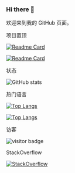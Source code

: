 ### Hi there 👋

<!--
**BIBANGYE/BIBANGYE** is a ✨ _special_ ✨ repository because its `README.md` (this file) appears on your GitHub profile.

Here are some ideas to get you started:

- 🔭 I’m currently working on ...
- 🌱 I’m currently learning ...
- 👯 I’m looking to collaborate on ...
- 🤔 I’m looking for help with ...
- 💬 Ask me about ...
- 📫 How to reach me: ...
- 😄 Pronouns: ...
- ⚡ Fun fact: ...
-->
欢迎来到我的 GitHub 页面。

项目置顶

[![Readme Card](https://github-readme-stats.vercel.app/api/pin/?username=BIBANGYE&repo=github-readme-stats)](https://github.com/BIBANGYE/WEBUSB)


[![Readme Card](https://github-readme-stats.vercel.app/api/pin/?username=BIBANGYE&repo=github-readme-stats)](https://github.com/BIBANGYE/Git-Manual)

状态

![GitHub stats](https://github-readme-stats.vercel.app/api?username=BIBANGYE&show_icons=true&theme=radical)

热门语言

[![Top Langs](https://github-readme-stats.vercel.app/api/top-langs/?username=BIBANGYE)](https://github.com/anuraghazra/github-readme-stats)

[![Top Langs](https://github-readme-stats.vercel.app/api/top-langs/?username=BIBANGYE&layout=compact)](https://github.com/anuraghazra/github-readme-stats)

访客

![visitor badge](https://visitor-badge.glitch.me/badge?page_id=BIBANGYE.visitor-badge&left_color=red&right_color=green)

StackOverflow

[![StackOverflow](https://github-readme-stackoverflow.vercel.app/?userID=18323178&layout=compact&theme=light)](https://stackoverflow.com/users/18323178/bibangye)
